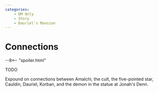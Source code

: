 ```yaml
---
categories:
    - DM Only
    - Story
    - Dauriel's Mansion
---
```

# Connections

--8<-- "spoiler.html"

TODO

Expound on connections between Amalchi, the cult, the five-pointed star, Cauldin, Dauriel, Korban, and the demon in the statue at Jonah's Denn.
